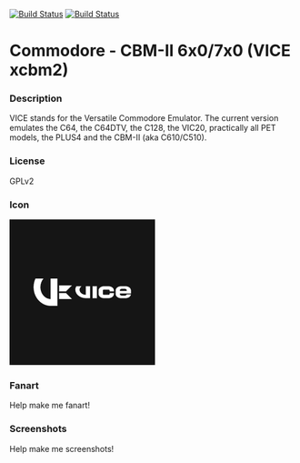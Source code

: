 [![Build Status](https://travis-ci.org/kodi-game/game.libretro.vice_xcbm2.svg?branch=master)](https://travis-ci.org/kodi-game/game.libretro.vice_xcbm2)
[![Build Status](https://ci.appveyor.com/api/projects/status/github/kodi-game/game.libretro.vice_xcbm2?svg=true)](https://ci.appveyor.com/project/kodi-game/game-libretro-vice-xcbm2)

# Commodore - CBM-II 6x0/7x0 (VICE xcbm2)

### Description

VICE stands for the Versatile Commodore Emulator. The current version emulates the C64, the C64DTV, the C128, the VIC20, practically all PET models, the PLUS4 and the CBM-II (aka C610/C510).

### License

GPLv2

### Icon

![Commodore - CBM-II 6x0/7x0 (VICE xcbm2) icon](game.libretro.vice_xcbm2/resources/icon.png)

### Fanart

Help make me fanart!

### Screenshots

Help make me screenshots!
